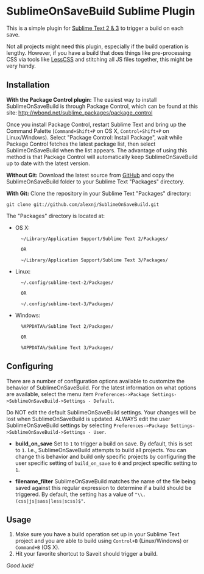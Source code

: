 SublimeOnSaveBuild Sublime Plugin
=================================

This is a simple plugin for [Sublime Text 2 & 3](http://www.sublimetext.com/) to trigger a build on each save.

Not all projects might need this plugin, especially if the build operation is lengthy. However, if you have a build that does things like pre-processing CSS via tools like [LessCSS](http://lesscss.org) and stitching all JS files together, this might be very handy.

Installation
------------
**With the Package Control plugin:** The easiest way to install SublimeOnSaveBuild is through Package Control, which can be found at this site: http://wbond.net/sublime_packages/package_control

Once you install Package Control, restart Sublime Text and bring up the Command Palette (`Command+Shift+P` on OS X, `Control+Shift+P` on Linux/Windows). Select "Package Control: Install Package", wait while Package Control fetches the latest package list, then select SublimeOnSaveBuild when the list appears. The advantage of using this method is that Package Control will automatically keep SublimeOnSaveBuild up to date with the latest version.

**Without Git:** Download the latest source from [GitHub](http://github.com/alexnj/SublimeOnSaveBuild) and copy the SublimeOnSaveBuild folder to your Sublime Text "Packages" directory.

**With Git:** Clone the repository in your Sublime Text "Packages" directory:

    git clone git://github.com/alexnj/SublimeOnSaveBuild.git


The "Packages" directory is located at:

* OS X:

        ~/Library/Application Support/Sublime Text 2/Packages/
        
        OR
        
        ~/Library/Application Support/Sublime Text 3/Packages/

* Linux:

        ~/.config/sublime-text-2/Packages/
        
        OR
        
        ~/.config/sublime-text-3/Packages/

* Windows:

        %APPDATA%/Sublime Text 2/Packages/
        
        OR
        
        %APPDATA%/Sublime Text 3/Packages/

Configuring
-----------
There are a number of configuration options available to customize the behavior of SublimeOnSaveBuild. For the latest information on what options are available, select the menu item `Preferences->Package Settings->SublimeOnSaveBuild->Settings - Default`.

Do NOT edit the default SublimeOnSaveBuild settings. Your changes will be lost when SublimeOnSaveBuild is updated. ALWAYS edit the user SublimeOnSaveBuild settings by selecting `Preferences->Package Settings->SublimeOnSaveBuild->Settings - User`. 

* **build_on_save**
Set to `1` to trigger a build on save. By default, this is set to `1`. I.e., SublimeOnSaveBuild attempts to build all projects. You can change this behavior and build only specific projects by configuring the user specific setting of `build_on_save` to `0` and project specific setting to `1`.

* **filename_filter**
SublimeOnSaveBuild matches the name of the file being saved against this regular expression to determine if a build should be triggered. By default, the setting has a value of `"\\.(css|js|sass|less|scss)$"`.

Usage
-----
1. Make sure you have a build operation set up in your Sublime Text project and you are able to build using `Control+B` (Linux/Windows) or `Command+B` (OS X).
2. Hit your favorite shortcut to Saveit should trigger a build.

*Good luck!*
